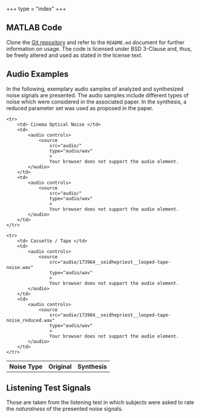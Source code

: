 +++
type = "index"
+++

## MATLAB Code

Clone the [Git repository](https://tgm-git.jade-hs.de/pub/AES2016_NoiseSynthesis.git) and refer to the `README.md` document for further information on usage. The code is licensed under BSD 3-Clause and, thus, be freely altered and used as stated in the license text.

## Audio Examples

In the following, exemplary audio samples of analyzed and synthesized noise signals are presented. The audio samples include different types of noise which were considered in the associated paper. In the synthesis, a reduced parameter set was used as proposed in the paper.


<table border="0" class="box" style="width:110%">
    <tr>
        <th>Noise Type</th>
        <th>Original</th>
        <th>Synthesis</th>
    </tr>
    
    <tr>
        <td> Cinema Optical Noise </td>
        <td>
            <audio controls>
                <source
                    src="audio/"
                    type="audio/wav"
                    >
                    Your browser does not support the audio element.
            </audio>
        </td>
        <td>
            <audio controls>
                <source
                    src="audio/"
                    type="audio/wav"
                    >
                    Your browser does not support the audio element.
            </audio>
        </td>
    </tr>
    
    <tr>
        <td> Cassette / Tape </td>
        <td>
            <audio controls>
                <source
                    src="audio/173964__seidhepriest__looped-tape-noise.wav"
                    type="audio/wav"
                    >
                    Your browser does not support the audio element.
            </audio>
        </td>
        <td>
            <audio controls>
                <source
                    src="audio/173964__seidhepriest__looped-tape-noise_reduced.wav"
                    type="audio/wav"
                    >
                    Your browser does not support the audio element.
            </audio>
        </td>
    </tr>
</table>

## Listening Test Signals

Those are taken from the listening test in which subjects were asked to rate the *naturalness* of the presented noise signals.
